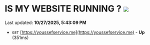# IS MY WEBSITE RUNNING ? [![](https://img.shields.io/static/v1?label=Sponsor&message=%E2%9D%A4&logo=GitHub&color=%23fe8e86)](https://github.com/sponsors/Youssef-Lehmam)

Last updated: **10/27/2025, 5:43:09 PM**

- `GET` [https://youssefservice.me](https://youssefservice.me) - **Up** (351ms)
